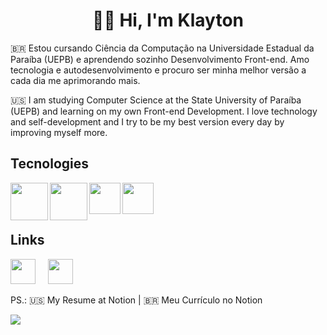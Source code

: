 <div align="center">
  <h1>🙋‍♂️ Hi, I'm Klayton</h1>
</div>

:brazil:
Estou cursando Ciência da Computação na Universidade Estadual da Paraíba (UEPB) e aprendendo sozinho Desenvolvimento Front-end. Amo tecnologia e autodesenvolvimento e procuro ser minha melhor versão a cada dia me aprimorando mais.

:us:
I am studying Computer Science at the State University of Paraíba (UEPB) and learning on my own Front-end Development. I love technology and self-development and I try to be my best version every day by improving myself more.

## Tecnologies
<img align="left" src="https://camo.githubusercontent.com/8c5de8555e3687badff2e78d1fdca40796263b61fa6b27153cf12149af0568f3/68747470733a2f2f6d6175726963696f6d696b756c736b692e6769746875622e696f2f696d672f6c6f676f732f68746d6c2e706e67" width="60px">
<img align="left" src="https://cdn.freebiesupply.com/logos/large/2x/css3-logo-png-transparent.png" width="60px">
<img align="left" src="https://cdn.iconscout.com/icon/free/png-256/javascript-2752148-2284965.png" width="50px">
<img src="https://br.vuejs.org//images/logo.png" width="50px">

<!--
![Anurag's GitHub stats](https://github-readme-stats.vercel.app/api?username=KlaytonJr&show_icons=true)
[![Top Langs](https://github-readme-stats.vercel.app/api/top-langs/?username=KlaytonJr&layout=compact)](https://github.com/anuraghazra/github-readme-stats)
-->
<div>
  <h2>Links</h2>
  <a href="https://www.linkedin.com/in/klayton-j-061658130/"><img src="https://image.flaticon.com/icons/png/512/174/174857.png" width="40px"></a>
  &nbsp;&nbsp;&nbsp;
  <a href="https://www.notion.so/Klayton-J-nior-7ef0e0b6c6db4c238c80c7ee2c891f2f"><img src="https://produtive.me/wp-content/uploads/2019/08/notion-logo-no-background.png" width="40px"></a>
  <p>PS.: 🇺🇸 My Resume at Notion | 🇧🇷 Meu Currículo no Notion</p>
</div>

![](https://komarev.com/ghpvc/?username=KlaytonJR&color=green&style=flat-square)


<!--
**KlaytonJr/KlaytonJR** is a ✨ _special_ ✨ repository because its `README.md` (this file) appears on your GitHub profile.

Here are some ideas to get you started:

- 🔭 I’m currently working on ...
- 🌱 I’m currently learning ...
- 👯 I’m looking to collaborate on ...
- 🤔 I’m looking for help with ...
- 💬 Ask me about ...
- 📫 How to reach me: ...
- 😄 Pronouns: ...
- ⚡ Fun fact: ...
-->
